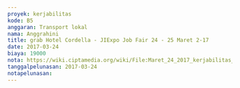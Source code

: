 ```yaml
---
proyek: kerjabilitas
kode: B5
anggaran: Transport lokal
nama: Anggrahini
title: grab Hotel Cordella - JIExpo Job Fair 24 - 25 Maret 2-17
date: 2017-03-24
biaya: 19000
nota: https://wiki.ciptamedia.org/wiki/File:Maret_24_2017_kerjabilitas_B5_Grab_hotel_JIexpo_inok.jpg
tanggalpelunasan: 2017-03-24
notapelunasan:
---
```

